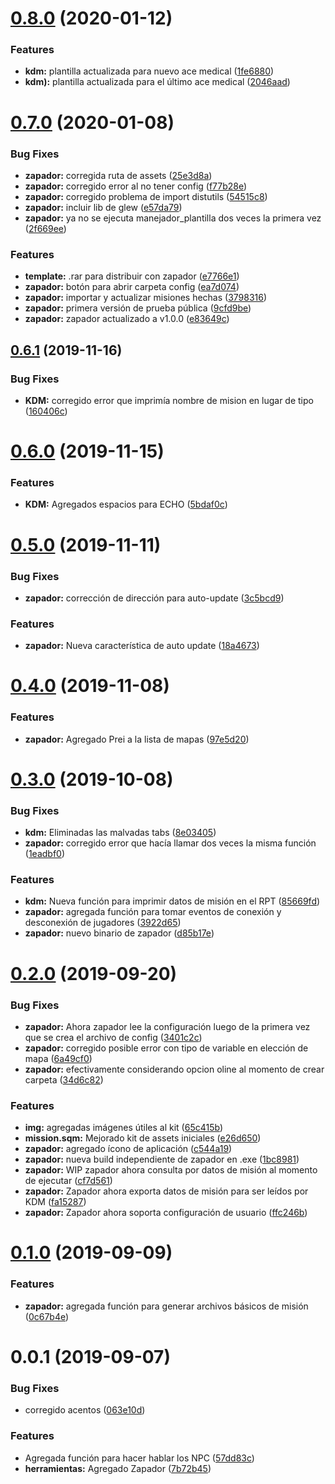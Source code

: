 # [0.8.0](https://github.com/ZR-TECDI/ZR_KDM/compare/v0.7.0...v0.8.0) (2020-01-12)


### Features

* **kdm:** plantilla actualizada para nuevo ace medical ([1fe6880](https://github.com/ZR-TECDI/ZR_KDM/commit/1fe6880ea44bf9a0494026e584c4c6d7d4c0a126))
* **kdm):** plantilla actualizada para el último ace medical ([2046aad](https://github.com/ZR-TECDI/ZR_KDM/commit/2046aad57a62dd1f3e84250e8870906240176299))

# [0.7.0](https://github.com/ZR-TECDI/ZR_KDM/compare/v0.6.1...v0.7.0) (2020-01-08)


### Bug Fixes

* **zapador:** corregida ruta de assets ([25e3d8a](https://github.com/ZR-TECDI/ZR_KDM/commit/25e3d8afc75a97ed49a84427c4bc7801a62c2619))
* **zapador:** corregido error al no tener config ([f77b28e](https://github.com/ZR-TECDI/ZR_KDM/commit/f77b28ebe60da963e867d08c980a5bcb78ff6d92))
* **zapador:** corregido problema de import distutils ([54515c8](https://github.com/ZR-TECDI/ZR_KDM/commit/54515c89ede4f8da32a081188963de8c24a2fe4a))
* **zapador:** incluir lib de glew ([e57da79](https://github.com/ZR-TECDI/ZR_KDM/commit/e57da79f6fea13f95336cdece9723db6eb4dd0d7))
* **zapador:** ya no se ejecuta manejador_plantilla dos veces la primera vez ([2f669ee](https://github.com/ZR-TECDI/ZR_KDM/commit/2f669eefd08a8fe62062e9736cbfaf8363ab3293))


### Features

* **template:**  .rar para distribuir con zapador ([e7766e1](https://github.com/ZR-TECDI/ZR_KDM/commit/e7766e1a3a8dbc0e7771f8192522d9671d30dd34))
* **zapador:** botón para abrir carpeta config ([ea7d074](https://github.com/ZR-TECDI/ZR_KDM/commit/ea7d07485f10b44f52dcd55a647b0631ce3eb0a7))
* **zapador:** importar y actualizar misiones hechas ([3798316](https://github.com/ZR-TECDI/ZR_KDM/commit/3798316a5dda7c7fe5a1475df030de795104a08f))
* **zapador:** primera versión de prueba pública ([9cfd9be](https://github.com/ZR-TECDI/ZR_KDM/commit/9cfd9beb5b444f28eb892b828454a0a6cf8a4f7c))
* **zapador:** zapador actualizado a v1.0.0 ([e83649c](https://github.com/ZR-TECDI/ZR_KDM/commit/e83649cef18a73f5587a560d8ac0161ef372d175))

## [0.6.1](https://github.com/ZR-TECDI/ZR_KDM/compare/v0.6.0...v0.6.1) (2019-11-16)


### Bug Fixes

* **KDM:** corregido error que imprimía nombre de mision en lugar de tipo ([160406c](https://github.com/ZR-TECDI/ZR_KDM/commit/160406cb8a85e4342976c31c7dbc45aedc9586c3))

# [0.6.0](https://github.com/ZR-TECDI/ZR_KDM/compare/v0.5.0...v0.6.0) (2019-11-15)


### Features

* **KDM:** Agregados espacios para ECHO ([5bdaf0c](https://github.com/ZR-TECDI/ZR_KDM/commit/5bdaf0cc915620b9df83943b3bdd4b9318620002))

# [0.5.0](https://github.com/ZR-TECDI/ZR_KDM/compare/v0.4.0...v0.5.0) (2019-11-11)


### Bug Fixes

* **zapador:** corrección de dirección para auto-update ([3c5bcd9](https://github.com/ZR-TECDI/ZR_KDM/commit/3c5bcd978831faa262206c580d13d9bec19887ba))


### Features

* **zapador:** Nueva característica de auto update ([18a4673](https://github.com/ZR-TECDI/ZR_KDM/commit/18a46733e00a901ef9c927186e1601049f619e1a))

# [0.4.0](https://github.com/ZR-TECDI/ZR_KDM/compare/v0.3.0...v0.4.0) (2019-11-08)


### Features

* **zapador:** Agregado Prei a la lista de mapas ([97e5d20](https://github.com/ZR-TECDI/ZR_KDM/commit/97e5d20c2dacd95586b4c66d60a99659e16cecd3))

# [0.3.0](https://github.com/ZR-TECDI/ZR_KDM/compare/v0.2.0...v0.3.0) (2019-10-08)


### Bug Fixes

* **kdm:** Eliminadas las malvadas tabs ([8e03405](https://github.com/ZR-TECDI/ZR_KDM/commit/8e03405))
* **zapador:** corregido error que hacía llamar dos veces la misma función ([1eadbf0](https://github.com/ZR-TECDI/ZR_KDM/commit/1eadbf0))


### Features

* **kdm:** Nueva función para imprimir datos de misión en el RPT ([85669fd](https://github.com/ZR-TECDI/ZR_KDM/commit/85669fd))
* **zapador:** agregada función para tomar eventos de conexión y desconexión de jugadores ([3922d65](https://github.com/ZR-TECDI/ZR_KDM/commit/3922d65))
* **zapador:** nuevo binario de zapador ([d85b17e](https://github.com/ZR-TECDI/ZR_KDM/commit/d85b17e))

# [0.2.0](https://github.com/ZR-TECDI/ZR_KDM/compare/v0.1.0...v0.2.0) (2019-09-20)


### Bug Fixes

* **zapador:** Ahora zapador lee la configuración luego de la primera vez que se crea el archivo de config ([3401c2c](https://github.com/ZR-TECDI/ZR_KDM/commit/3401c2c))
* **zapador:** corregido posible error con tipo de variable en elección de mapa ([6a49cf0](https://github.com/ZR-TECDI/ZR_KDM/commit/6a49cf0))
* **zapador:** efectivamente considerando opcion oline al momento de crear carpeta ([34d6c82](https://github.com/ZR-TECDI/ZR_KDM/commit/34d6c82))


### Features

* **img:** agregadas imágenes útiles al kit ([65c415b](https://github.com/ZR-TECDI/ZR_KDM/commit/65c415b))
* **mission.sqm:** Mejorado kit de assets iniciales ([e26d650](https://github.com/ZR-TECDI/ZR_KDM/commit/e26d650))
* **zapador:** agregado ícono de aplicación ([c544a19](https://github.com/ZR-TECDI/ZR_KDM/commit/c544a19))
* **zapador:** nueva build independiente de zapador en .exe ([1bc8981](https://github.com/ZR-TECDI/ZR_KDM/commit/1bc8981))
* **zapador:** WIP zapador ahora consulta por datos de misión al momento de ejecutar ([cf7d561](https://github.com/ZR-TECDI/ZR_KDM/commit/cf7d561))
* **zapador:** Zapador ahora exporta datos de misión para ser leídos por KDM ([fa15287](https://github.com/ZR-TECDI/ZR_KDM/commit/fa15287))
* **zapador:** Zapador ahora soporta configuración de usuario ([ffc246b](https://github.com/ZR-TECDI/ZR_KDM/commit/ffc246b))

# [0.1.0](https://github.com/ZR-TECDI/ZR_KDM/compare/v0.0.1...v0.1.0) (2019-09-09)


### Features

* **zapador:** agregada función para generar archivos básicos de misión ([0c67b4e](https://github.com/ZR-TECDI/ZR_KDM/commit/0c67b4e))

# 0.0.1 (2019-09-07)


### Bug Fixes

* corregido acentos ([063e10d](https://github.com/ZR-TECDI/Framework_ZR/commit/063e10d))


### Features

* Agregada función para hacer hablar los NPC ([57dd83c](https://github.com/ZR-TECDI/Framework_ZR/commit/57dd83c))
* **herramientas:** Agregado Zapador ([7b72b45](https://github.com/ZR-TECDI/Framework_ZR/commit/7b72b45))
